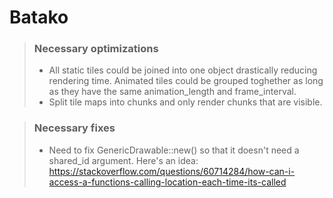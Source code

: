 # Batako

> ### Necessary optimizations
> * All static tiles could be joined into one object drastically reducing rendering time. Animated tiles could be grouped toghether as long as they have the same animation_length and frame_interval.
> * Split tile maps into chunks and only render chunks that are visible.

> ### Necessary fixes
> * Need to fix GenericDrawable::new() so that it doesn't need a shared_id argument. Here's an idea: <href>https://stackoverflow.com/questions/60714284/how-can-i-access-a-functions-calling-location-each-time-its-called</href>
